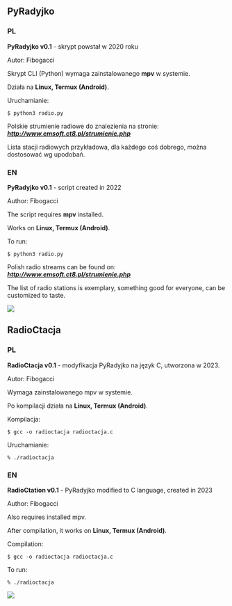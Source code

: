 ## PyRadyjko

### PL

**PyRadyjko v0.1** - skrypt powstał w 2020 roku

Autor: Fibogacci

Skrypt CLI (Python) wymaga zainstalowanego **mpv** w systemie.

Działa na **Linux, Termux (Android)**.

Uruchamianie:

```$ python3 radio.py```

Polskie strumienie radiowe do znalezienia na stronie: ***http://www.emsoft.ct8.pl/strumienie.php***

Lista stacji radiowych przykładowa, dla każdego coś dobrego, można dostosować wg upodobań.


### EN

**PyRadyjko v0.1** - script created in 2022

Author: Fibogacci

The script requires **mpv** installed.

Works on **Linux, Termux (Android)**.

To run:

```$ python3 radio.py```

Polish radio streams can be found on: ***http://www.emsoft.ct8.pl/strumienie.php***

The list of radio stations is exemplary, something good for everyone, can be customized to taste.

![](https://github.com/Fibogacci/radio-cli/blob/main/pyradyjko-20231203v2.png)

## RadioCtacja

### PL

**RadioCtacja v0.1** - modyfikacja PyRadyjko na język C, utworzona w 2023.

Autor: Fibogacci

Wymaga zainstalowanego mpv w systemie.

Po kompilacji działa na **Linux, Termux (Android)**.

Kompilacja:

```$ gcc -o radioctacja radioctacja.c```

Uruchamianie:

```% ./radioctacja```

### EN

**RadioCtation v0.1** - PyRadyjko modified to C language, created in 2023

Author: Fibogacci

Also requires installed mpv.

After compilation, it works on **Linux, Termux (Android)**.

Compilation:

```$ gcc -o radioctacja radioctacja.c```

To run:

```% ./radioctacja```

![](https://github.com/Fibogacci/radio-cli/blob/main/radioCtacja.png)
